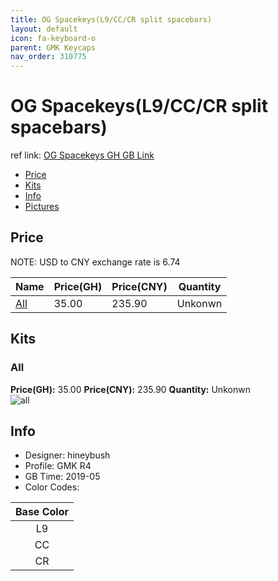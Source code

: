 ```yaml
---
title: OG Spacekeys(L9/CC/CR split spacebars)
layout: default
icon: fa-keyboard-o
parent: GMK Keycaps
nav_order: 310775
---
```


# OG Spacekeys(L9/CC/CR split spacebars)

ref link: [OG Spacekeys GH GB Link](https://geekhack.org/index.php?topic=100687.0)  

* [Price](#price)  
* [Kits](#kits)  
* [Info](#info)  
* [Pictures](#pictures)  


## Price  
NOTE: USD to CNY exchange rate is 6.74

| Name          | Price(GH)    |  Price(CNY) | Quantity |
| ------------- | ------------ |  ---------- | -------- |
|[All](#all)|35.00|235.90|Unkonwn|


## Kits  
### All  
**Price(GH):** 35.00	**Price(CNY):** 235.90	**Quantity:** Unkonwn  
<img src="{{ 'assets/images/gmk-keycaps/ogspacekeys/kits_pics/all.png' | relative_url }}" alt="all" class="image featured">


## Info  
* Designer: hineybush  
* Profile: GMK R4  
* GB Time: 2019-05  
* Color Codes:  

|Base Color
| :-------------:
|L9
|CC
|CR

